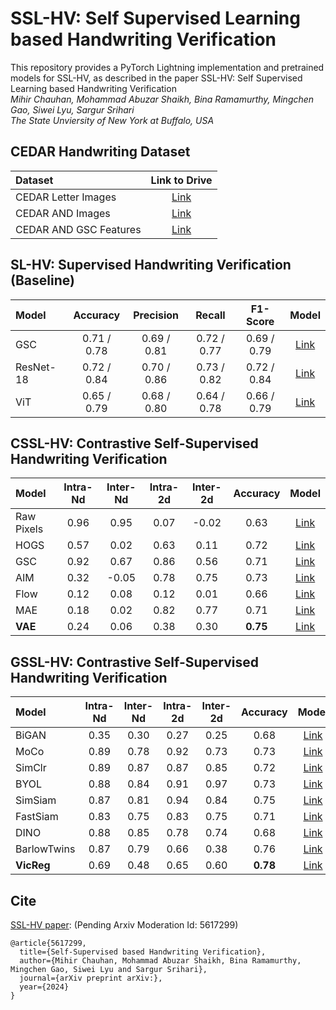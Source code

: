 # SSL-HV: Self Supervised Learning based Handwriting Verification
This repository provides a PyTorch Lightning implementation and pretrained models for SSL-HV, as described in the paper SSL-HV: Self Supervised Learning based Handwriting Verification <br>
_Mihir Chauhan, Mohammad Abuzar Shaikh, Bina Ramamurthy, Mingchen Gao, Siwei Lyu, Sargur Srihari_ <br>
_The State Unviersity of New York at Buffalo, USA_ <br>
## CEDAR Handwriting Dataset
| Dataset | Link to Drive |
|:-----------|:------------:|
| CEDAR Letter Images | [Link](https://drive.google.com/drive/folders/1fwRlwtfzV_5Pnyxm9ahQLi2eum2rDshk?usp=sharing)  |
| CEDAR AND Images| [Link](https://drive.google.com/drive/folders/1uj6eeaKBmabivxvRqrGokrcCb3B9yAHu?usp=sharing)  |
| CEDAR AND GSC Features | [Link](https://drive.google.com/drive/folders/1sqKDswK-w2elL8uuJD0HdqlBZNd1hvFG?usp=sharing) |

## SL-HV: Supervised Handwriting Verification (Baseline)
| Model                                 | Accuracy  | Precision | Recall    | F1-Score |  Model |
|:--------|:----------:|:----------:|:----------:|:----------:|:----------:|
| GSC             | 0.71 / 0.78 | 0.69 / 0.81 | 0.72 / 0.77 | 0.69 / 0.79 | [Link]() |
| ResNet-18 | 0.72 / 0.84 | 0.70 / 0.86 | 0.73 / 0.82 | 0.72 / 0.84 | [Link]() |
| ViT | 0.65 / 0.79 | 0.68 / 0.80 | 0.64 / 0.78 | 0.66 / 0.79 | [Link]() |

## CSSL-HV: Contrastive Self-Supervised Handwriting Verification
| Model  | Intra-Nd | Inter-Nd | Intra-2d | Inter-2d | Accuracy |  Model |
|:--------|:----------:|:----------:|:----------:|:----------:|:----------:| :----------:|
| Raw Pixels | 0.96     | 0.95     | 0.07     | -0.02    | 0.63     |[Link]() |
| HOGS  | 0.57     | 0.02     | 0.63     | 0.11     | 0.72     |[Link]() |
| GSC   | 0.92     | 0.67     | 0.86     | 0.56     | 0.71     |[Link]() |
| AIM  | 0.32     | -0.05    | 0.78     | 0.75     | 0.73     |[Link]() |
| Flow | 0.12 | 0.08 | 0.12 | 0.01 | 0.66 |[Link]() |
| MAE  | 0.18     | 0.02     | 0.82     | 0.77     | 0.71     |[Link]() |
| **VAE**  | 0.24 | 0.06 | 0.38 | 0.30 | **0.75** |[Link]() |

## GSSL-HV: Contrastive Self-Supervised Handwriting Verification
| Model  | Intra-Nd | Inter-Nd | Intra-2d | Inter-2d | Accuracy |  Model |
|:--------|:----------:|:----------:|:----------:|:----------:|:----------:| :----------:|
| BiGAN  | 0.35 | 0.30 | 0.27 | 0.25 | 0.68 |[Link]() |
| MoCo  | 0.89 | 0.78 | 0.92 | 0.73 | 0.73 |[Link]() |
| SimClr | 0.89 | 0.87 | 0.87 | 0.85 | 0.72 |[Link]() |
| BYOL  | 0.88 | 0.84 | 0.91 | 0.97 | 0.73 |[Link]() |
| SimSiam  | 0.87 | 0.81 | 0.94 | 0.84 | 0.75 |[Link]() |
| FastSiam  | 0.83 | 0.75 | 0.83 | 0.75 | 0.71 |[Link]() |
| DINO | 0.88 | 0.85 | 0.78 | 0.74 | 0.68 |[Link]() |
| BarlowTwins | 0.87 | 0.79 | 0.66 | 0.38 | 0.76 |[Link]() |
| **VicReg** | 0.69 | 0.48 | 0.65 | 0.60 | **0.78** |[Link]() |

## Cite
[SSL-HV paper](https://arxiv.org/): (Pending Arxiv Moderation Id: 5617299)
```
@article{5617299,
  title={Self-Supervised based Handwriting Verification},
  author={Mihir Chauhan, Mohammad Abuzar Shaikh, Bina Ramamurthy, Mingchen Gao, Siwei Lyu and Sargur Srihari},
  journal={arXiv preprint arXiv:},
  year={2024}
}
```
